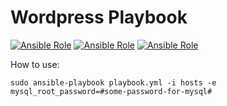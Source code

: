 # Wordpress Playbook


[![Ansible Role](https://img.shields.io/badge/ansible-role%20wordpress-brightgreen.svg)](https://bitbucket.org/devops_sysops/wordpress/)
[![Ansible Role](https://img.shields.io/badge/test-passed-brightgreen.svg)](https://bitbucket.org/devops_sysops/wordpress/)
[![Ansible Role](https://img.shields.io/badge/package-v1.0.0-blue.svg)](https://bitbucket.org/devops_sysops/wordpress/)

How to use:

```
sudo ansible-playbook playbook.yml -i hosts -e mysql_root_password=#some-password-for-mysql#
```
